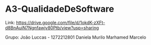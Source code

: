 # A3-QualidadeDeSoftware

Link: https://drive.google.com/file/d/1okdK-zXFt-d8BnAuiN7Ngnfawjv80Ptb/view?usp=sharing

Grupo: 
João Luccas - 1272212801
Daniela
Murilo
Marhamed
Marcelo
